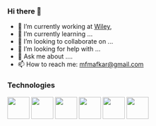 ### Hi there 👋

- 🔭 I’m currently working  at [Wiley](https://www.linkedin.com/company/john-wiley-and-sons/),
- 🌱 I’m currently learning ...
- 👯 I’m looking to collaborate on ...
- 🤔 I’m looking for help with ...
- 💬 Ask me about ....
- 📫 How to reach me: mfmafkar@gmail.com


<!-- Technologies -->

<h3>Technologies</h3>

<div>

<img src="https://cdn.jsdelivr.net/gh/devicons/devicon@latest/icons/javascript/javascript-original.svg" width="50"/>

<img src="https://cdn.jsdelivr.net/gh/devicons/devicon@latest/icons/typescript/typescript-original.svg" width="50"/>

<img src="https://cdn.jsdelivr.net/gh/devicons/devicon@latest/icons/python/python-original-wordmark.svg" width="50"/>
        
<img src="https://cdn.jsdelivr.net/gh/devicons/devicon@latest/icons/nodejs/nodejs-original-wordmark.svg" width="50"/>   

<img src="https://cdn.jsdelivr.net/gh/devicons/devicon@latest/icons/react/react-original-wordmark.svg" width="50"/>     

<img src="https://cdn.jsdelivr.net/gh/devicons/devicon@latest/icons/amazonwebservices/amazonwebservices-original-wordmark.svg" width="50"/>


<br>

</div>




